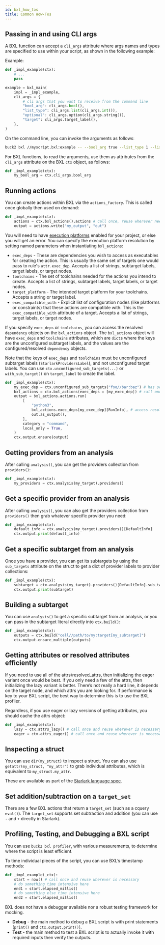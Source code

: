 ```yaml
---
id: bxl_how_tos
title: Common How-Tos
---
```


## Passing in and using CLI args

A BXL function can accept a `cli_args` attribute where args names and types are
specified to use within your script, as shown in the following example:

Example:

```python
def _impl_example(ctx):
    # ...
    pass

example = bxl_main(
    impl = _impl_example,
    cli_args = {
        # cli args that you want to receive from the command line
        "bool_arg": cli_args.bool(),
        "list_type": cli_args.list(cli_args.int()),
        "optional": cli_args.option(cli_args.string()),
        "target": cli_args.target_label(),
    },
)
```

On the command line, you can invoke the arguments as follows:

```sh
buck2 bxl //myscript.bxl:example -- --bool_arg true --list_type 1 --list_type 2 --target //foo:bar
```

For BXL functions, to read the arguments, use them as attributes from the
`cli_args` attribute on the BXL `ctx` object, as follows:

```python
def _impl_example(ctx):
    my_bool_arg = ctx.cli_args.bool_arg
```

## Running actions

You can create actions within BXL via the `actions_factory`. This is called once
globally then used on demand:

```python
def _impl_example(ctx):
    actions = ctx.bxl_actions().actions # call once, reuse wherever needed
    output = actions.write("my_output", "out")
```

You will need to have
[execution platforms](../rule_authors/configurations.md#execution-platforms)
enabled for your project, or else you will get an error. You can specify the
execution platform resolution by setting named parameters when instantiating
`bxl_actions`:

- `exec_deps` - These are dependencies you wish to access as executables for
  creating the action. This is usually the same set of targets one would pass to
  rule's `attr.exec_dep`. Accepts a list of strings, subtarget labels, target
  labels, or target nodes.
- `toolchains` - The set of toolchains needed for the actions you intend to
  create. Accepts a list of strings, subtarget labels, target labels, or target
  nodes.
- `target_platform` - The intended target platform for your toolchains. Accepts
  a string or target label.
- `exec_compatible_with` - Explicit list of configuration nodes (like platforms
  or constraints) that these actions are compatible with. This is the
  `exec_compatible_with` attribute of a target. Accepts a list of strings,
  target labels, or target nodes.

If you specify `exec_deps` or `toolchains`, you can access the resolved
`dependency` objects on the `bxl_actions` object. The `bxl_actions` object will
have `exec_deps` and `toolchains` attributes, which are `dict`s where the keys
are the unconfigured subtarget labels, and the values are the
configured/resolved `dependency` objects.

Note that the keys of `exec_deps` and `toolchains` must be unconfigured
subtarget labels (`StarlarkProvidersLabel`), and not unconfigured target labels.
You can use `ctx.unconfigured_sub_targets(...)` or `with_sub_target()` on
`target_label` to create the label.

```python
def _impl_example(ctx):
    my_exec_dep = ctx.unconfigured_sub_targets("foo//bar:baz") # has some provider that you would use in the action
    bxl_actions = ctx.bxl_actions(exec_deps = [my_exec_dep]) # call once, reuse wherever needed
    output = bxl_actions.actions.run(
        [
            "python3",
            bxl_actions.exec_deps[my_exec_dep][RunInfo], # access resolved exec_deps on the `bxl_actions`
            out.as_output(),
        ],
        category = "command",
        local_only = True,
    )
    ctx.output.ensure(output)
```

## Getting providers from an analysis

After calling `analysis()`, you can get the providers collection from
`providers()`:

```python
def _impl_example(ctx):
    my_providers = ctx.analysis(my_target).providers()
```

## Get a specific provider from an analysis

After calling `analysis()`, you can also get the providers collection from
`providers()` then grab whatever specific provider you need:

```python
def _impl_example(ctx):
    default_info = ctx.analysis(my_target).providers()[DefaultInfo]
    ctx.output.print(default_info)
```

## Get a specific subtarget from an analysis

Once you have a provider, you can get its subtargets by using the `sub_targets`
attribute on the struct to get a dict of provider labels to provider
collections:

```python
def _impl_example(ctx):
    subtarget = ctx.analysis(my_target).providers()[DefaultInfo].sub_targets["my_subtarget"]
    ctx.output.print(subtarget)
```

## Building a subtarget

You can use `analysis()` to get a specific subtarget from an analysis, or you
can pass in the subtarget literal directly into `ctx.build()`:

```python
def _impl_example(ctx):
    outputs = ctx.build("cell//path/to/my:target[my_subtarget]")
    ctx.output.ensure_multiple(outputs)
```

## Getting attributes or resolved attributes efficiently

If you need to use all of the attrs/resolved_attrs, then initializing the eager
variant once would be best. If you only need a few of the attrs, then
initializing the lazy variant is better. There’s not really a hard line, it
depends on the target node, and which attrs you are looking for. If performance
is key to your BXL script, the best way to determine this is to use the BXL
profiler.

Regardless, if you use eager or lazy versions of getting attributes, you should
cache the attrs object:

```python
def _impl_example(ctx):
    lazy = ctx.attrs_lazy() # call once and reuse wherever is necessary
    eager = ctx.attrs_eager() # call once and reuse wherever is necessary
```

## Inspecting a struct

You can use `dir(my_struct)` to inspect a struct. You can also use
`getattr(my_struct, "my_attr")` to grab individual attributes, which is
equivalent to `my_struct.my_attr`.

These are available as part of the
[Starlark language spec](https://github.com/bazelbuild/starlark/blob/master/spec.md#dir).

## Set addition/subtraction on a `target_set`

There are a few BXL actions that return a `target_set` (such as a cquery
`eval()`). The `target_set` supports set subtraction and addition (you can use
`-` and `+` directly in Starlark).

## Profiling, Testing, and Debugging a BXL script

You can use `buck2 bxl profiler`, with various measurements, to determine where
the script is least efficient.

To time individual pieces of the script, you can use BXL’s timestamp methods:

```python
def _impl_example(_ctx):
    start = now() # call once and reuse wherever is necessary
    # do something time intensive here
    end1 = start.elapsed_millis()
    # do something else time intensive here
    end2 = start.elapsed_millis()
```

BXL does not have a debugger available nor a robust testing framework for
mocking.

- **Debug** - the main method to debug a BXL script is with print statements
  (`print()` and `ctx.output.print()`).
- **Test** - the main method to test a BXL script is to actually invoke it with
  required inputs then verify the outputs.
